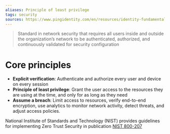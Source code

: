 ```yaml
---
aliases: Principle of least privilege
tags: security
sources: https://www.pingidentity.com/en/resources/identity-fundamentals/zero-trust-security.html
---
```


> Standard in network security that requires all users inside and outside the organization’s network to be authenticated, authorized, and continuously validated for security configuration

# Core principles

- **Explicit verification**: Authenticate and authorize every user and device on every session
- **Principle of least privilege**: Grant the user access to the resources they are using at the time, and only for as long as they need
- **Assume a breach**: Limit access to resources, verify end-to-end encryption, use analytics to monitor network activity, detect threats, and adjust access policies.

National Institute of Standards and Technology (NIST) provides guidelines for implementing Zero Trust Security in publication [NIST 800-207](https://csrc.nist.gov/publications/detail/sp/800-207/final)
